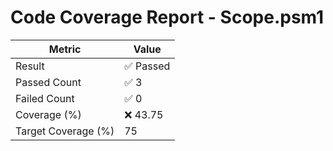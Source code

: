# Code Coverage Report - Scope.psm1
| Metric          | Value       |
|-----------------|-------------|
| Result          | ✅ Passed |
| Passed Count         | ✅ 3 |
| Failed Count         | ✅ 0 |
| Coverage (%)    | ❌ 43.75 |
| Target Coverage (%) | 75 |
